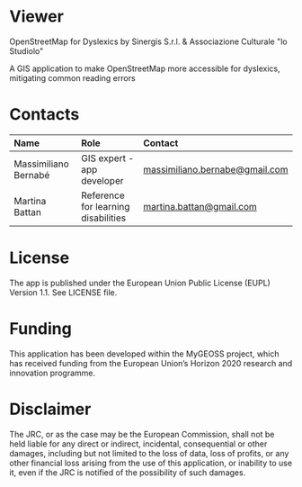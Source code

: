# Viewer

OpenStreetMap for Dyslexics by Sinergis S.r.l. & Associazione Culturale "lo Studiolo"

A GIS application to make OpenStreetMap more accessible for dyslexics, mitigating common reading errors

# Contacts

| Name                   |  Role                               | Contact                        |
|:-----------------------|:------------------------------------|:-------------------------------| 
| Massimiliano Bernabé   | GIS expert - app developer          | massimiliano.bernabe@gmail.com |
| Martina Battan         | Reference for learning disabilities | martina.battan@gmail.com       |

# License

The app is published under the European Union Public License (EUPL) Version 1.1. See LICENSE file.

# Funding

This application has been developed within the MyGEOSS project, 
which has received funding from the European Union’s Horizon 2020 research 
and innovation programme.

# Disclaimer

The JRC, or as the case may be the European Commission, 
shall not be held liable for any direct or indirect, incidental, 
consequential or other damages, including but not limited to the loss 
of data, loss of profits, or any other financial loss arising from the use 
of this application, or inability to use it, even if the JRC is notified of 
the possibility of such damages.